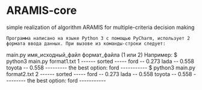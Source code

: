 # ARAMIS-core
simple realization of algorithm ARAMIS for multiple-criteria decision making

	Программа написано на языке Python 3 с помощью PyCharm, использует 2 формата ввода данных. При вызове из команды-строки следует:
main.py имя_исходный_файл формат_файла (1 или 2)
Например:
$ python3 main.py format1.txt 1
------ sorted -----
ford 	--	0.273
lada 	--	0.558
toyota 	--	0.558
 --------- the best option: ford -----------
$ python3 main.py format2.txt 2
------ sorted -----
ford 	--	0.273
lada 	--	0.558
toyota 	--	0.558
 --------- the best option: ford -----------
